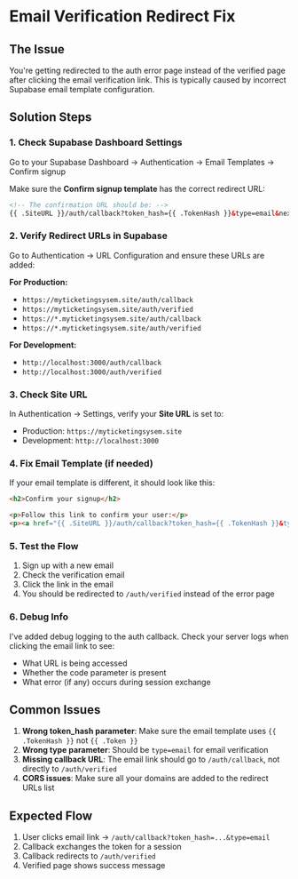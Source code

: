 # Email Verification Redirect Fix

## The Issue

You're getting redirected to the auth error page instead of the verified page after clicking the email verification link. This is typically caused by incorrect Supabase email template configuration.

## Solution Steps

### 1. Check Supabase Dashboard Settings

Go to your Supabase Dashboard → Authentication → Email Templates → Confirm signup

Make sure the **Confirm signup template** has the correct redirect URL:

```html
<!-- The confirmation URL should be: -->
{{ .SiteURL }}/auth/callback?token_hash={{ .TokenHash }}&type=email&next={{ .RedirectTo }}
```

### 2. Verify Redirect URLs in Supabase

Go to Authentication → URL Configuration and ensure these URLs are added:

**For Production:**
- `https://myticketingsysem.site/auth/callback`
- `https://myticketingsysem.site/auth/verified`
- `https://*.myticketingsysem.site/auth/callback`
- `https://*.myticketingsysem.site/auth/verified`

**For Development:**
- `http://localhost:3000/auth/callback`
- `http://localhost:3000/auth/verified`

### 3. Check Site URL

In Authentication → Settings, verify your **Site URL** is set to:
- Production: `https://myticketingsysem.site`
- Development: `http://localhost:3000`

### 4. Fix Email Template (if needed)

If your email template is different, it should look like this:

```html
<h2>Confirm your signup</h2>

<p>Follow this link to confirm your user:</p>
<p><a href="{{ .SiteURL }}/auth/callback?token_hash={{ .TokenHash }}&type=email&next=/auth/verified">Confirm your email</a></p>
```

### 5. Test the Flow

1. Sign up with a new email
2. Check the verification email
3. Click the link in the email
4. You should be redirected to `/auth/verified` instead of the error page

### 6. Debug Info

I've added debug logging to the auth callback. Check your server logs when clicking the email link to see:
- What URL is being accessed
- Whether the code parameter is present
- What error (if any) occurs during session exchange

## Common Issues

1. **Wrong token_hash parameter**: Make sure the email template uses `{{ .TokenHash }}` not `{{ .Token }}`
2. **Wrong type parameter**: Should be `type=email` for email verification
3. **Missing callback URL**: The email link should go to `/auth/callback`, not directly to `/auth/verified`
4. **CORS issues**: Make sure all your domains are added to the redirect URLs list

## Expected Flow

1. User clicks email link → `/auth/callback?token_hash=...&type=email`
2. Callback exchanges the token for a session
3. Callback redirects to `/auth/verified`
4. Verified page shows success message
